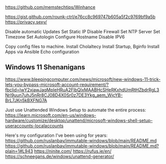 https://github.com/memstechtips/Winhance

https://gist.github.com/rounk-ctrl/e76cc8c969747b605a5f2c9769bf9a5b
https://privacy.sexy/

Disable automatic Updates
Set Static IP
Disable Firewall
Set NTP Server
Set Timezone
Set Autologin
Configure Hostname
Disable IPV6

Copy config files to machine.
Install Cholaltecy 
Install Startup, Bginfo
Install Apps via Ansible
Echo configuration


## Windows 11 Shenanigans

https://www.bleepingcomputer.com/news/microsoft/new-windows-11-trick-lets-you-bypass-microsoft-account-requirement/?fbclid=IwY2xjawJaqMpleHRuA2FlbQIxMAABHcSHeRKxhdUmRtHZbdrRgL3Nrl9uun7uhJ5nRr8CJ08D4X0Sr0z7DE3Ykg_aem_WjcYB-BrL7JKn5kBXFNG7A

Just use Unattended Windows Setup to automate the entire process:
https://learn.microsoft.com/en-us/windows-hardware/customize/desktop/unattend/microsoft-windows-shell-setup-useraccounts-localaccounts

Here's my configuration I've been using for years:
https://github.com/ruslanbay/immutable-windows/blob/main/README.md
https://github.com/ruslanbay/immutable-windows/blob/main/README.md?plain=1#L943
https://ninite.com/
https://rufus.ie/en/
https://schneegans.de/windows/unattend-generator/
